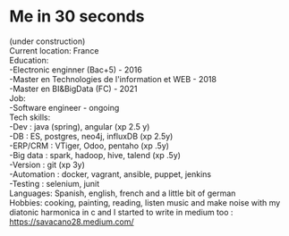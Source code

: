 # Me in 30 seconds
(under construction)  
Current location: France     
Education:   
-Electronic enginner (Bac+5) - 2016    
-Master en Technologies de l'information et WEB - 2018     
-Master en BI&BigData (FC) - 2021   
Job:   
-Software engineer  - ongoing  
Tech skills:     
-Dev : java (spring), angular (xp 2.5 y)    
-DB :  ES, postgres, neo4j, influxDB (xp 2.5y)      
-ERP/CRM : VTiger, Odoo, pentaho  (xp .5y)    
-Big data : spark, hadoop, hive, talend (xp .5y)        
-Version : git (xp 3y)     
-Automation : docker, vagrant, ansible, puppet, jenkins  
-Testing : selenium, junit  
Languages: Spanish, english, french and a little bit of german    
Hobbies: cooking, painting, reading, listen music and make noise with my diatonic harmonica in c and I started to write in medium too : https://savacano28.medium.com/





 
